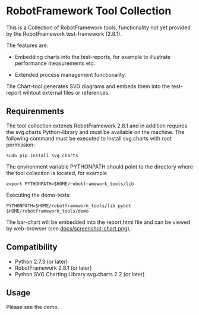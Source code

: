 RobotFramework Tool Collection
====================

This is a Collection of RobotFramework tools, functionality not yet provided by the RobotFramework test-framework (2.8.1). 

The features are:

- Embedding charts into the test-reports, for example to illustrate
  performance measurements etc.

- Extended process management functionality.

The Chart-tool generates SVG diagrams and embeds them into the
test-report wihtout external files or references.

## Requirenments

The tool collection extends RobotFramework 2.8.1 and in addition
requires the svg.charts Python-library and must be available on the
machine. The following command must be executed to install svg.charts
with root permission:

```
sudo pip install svg.charts
```

The environment variable PYTHONPATH should point to the directory
where the tool colleciton is located, for example

```
export PYTHONPATH=$HOME/robotframework_tools/lib
```

Executing the demo-tests:

```
PYTHONPATH=$HOME/robotframework_tools/lib pybot $HOME/robotframework_tools/demo
```

The bar-chart will be embedded into the report.html file and can be
viewed by web-browser (see [docs/screenshot-chart.png](docs/screenshot-chart.png)), 


## Compatibility

- Python 2.7.3 (or later)
- RobotFramework 2.8.1 (or later)
- Python SVG Charting Library svg.charts 2.2 (or later)

## Usage

Please see the demo.
